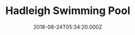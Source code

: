 ---
date: 2018-08-24T05:34:20.000Z
title: Hadleigh Swimming Pool
latitude: 52.04454122139633
longitude: 0.9586564785024496
category: checkin
---